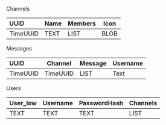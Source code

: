 Channels

| UUID     | Name | Members | Icon |
| :------- | ---- | ------- | ---- |
| TimeUUID | TEXT | LIST    | BLOB |

Messages

| UUID     | Channel  | Message | Username |
| :------- | -------- | ------- | -------- |
| TimeUUID | TimeUUID | LIST    | Text     |

Users

| User_low | Username | PasswordHash | Channels |
| :------- | -------- | ------------ | -------- |
| TEXT     | TEXT     | TEXT         | LIST     |

